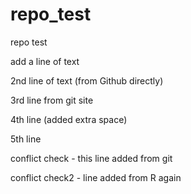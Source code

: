 # repo_test
repo test

add a line of text

2nd line of text (from Github directly)

3rd line from git site

4th line (added extra space)

5th line

conflict check - this line added from git

conflict check2 - line added from R again
